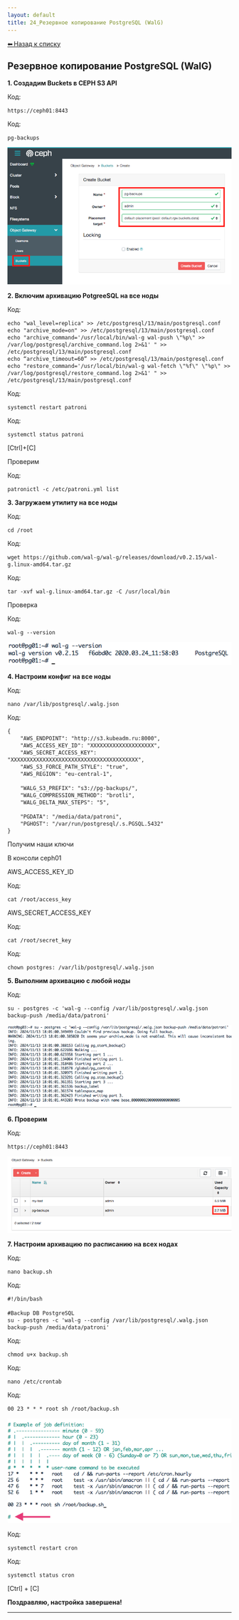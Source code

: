 ```yaml
---
layout: default
title: 24_Резервное копирование РоstgrеSQL (WalG)
---
```

<a class="back-link" href="index.html">⬅ Назад к списку</a>


##  Резервное копирование РоstgrеSQL (WalG) 

  
**1\. Создадим Buckets в CEPH S3 API**  
  


Код:
    
    
    https://ceph01:8443

Код:
    
    
    pg-backups

![Нажмите на изображение для увеличения.  Название:	image_2216.png Просмотров:	47 Размер:	45.0 Кб ID:	2880](..\images\\img_2880_1699164313.png)  
  
**2\. Включим архивацию PotgreeSQL на все ноды**  
  
  


Код:
    
    
    echo "wal_level=replica" >> /etc/postgresql/13/main/postgresql.conf
    echo "archive_mode=on" >> /etc/postgresql/13/main/postgresql.conf
    echo "archive_command='/usr/local/bin/wal-g wal-push \"%p\" >> /var/log/postgresql/archive_command.log 2>&1' " >> /etc/postgresql/13/main/postgresql.conf
    echo “archive_timeout=60” >> /etc/postgresql/13/main/postgresql.conf
    echo "restore_command='/usr/local/bin/wal-g wal-fetch \"%f\" \"%p\" >> /var/log/postgresql/restore_command.log 2>&1' " >> /etc/postgresql/13/main/postgresql.conf

Код:
    
    
    systemctl restart patroni

Код:
    
    
    systemctl status patroni

[Ctrl]+[C]  
  
Проверим  
  


Код:
    
    
    patronictl -c /etc/patroni.yml list

**3\. Загружаем утилиту на все ноды**  
  


Код:
    
    
    cd /root

Код:
    
    
    wget https://github.com/wal-g/wal-g/releases/download/v0.2.15/wal-g.linux-amd64.tar.gz

Код:
    
    
    tar -xvf wal-g.linux-amd64.tar.gz -C /usr/local/bin

Проверка  
  


Код:
    
    
    wal-g --version

![Нажмите на изображение для увеличения.  Название:	image_2218.png Просмотров:	49 Размер:	12.0 Кб ID:	2881](..\images\\img_2881_1699173598.png)  
  
**4\. Настроим конфиг** **на все ноды**  
  


Код:
    
    
    nano /var/lib/postgresql/.walg.json

Код:
    
    
    {
        "AWS_ENDPOINT": "http://s3.kubeadm.ru:8000",
        "AWS_ACCESS_KEY_ID": "XXXXXXXXXXXXXXXXXXXX",
        "AWS_SECRET_ACCESS_KEY": "XXXXXXXXXXXXXXXXXXXXXXXXXXXXXXXXXXXXXXXX",
        "AWS_S3_FORCE_PATH_STYLE": "true",
        "AWS_REGION": "eu-central-1",
    
        "WALG_S3_PREFIX": "s3://pg-backups/",
        "WALG_COMPRESSION_METHOD": "brotli",
        "WALG_DELTA_MAX_STEPS": "5",
    
        "PGDATA": "/media/data/patroni",
        "PGHOST": "/var/run/postgresql/.s.PGSQL.5432"
    }

Получим наши ключи  
  
  
B консоли ceph01  
  
AWS_ACCESS_KEY_ID  
  


Код:
    
    
    cat /root/access_key

AWS_SECRET_ACCESS_KEY  
  


Код:
    
    
    cat /root/secret_key

Код:
    
    
    chown postgres: /var/lib/postgresql/.walg.json

**5\. Выполним архивацию с любой ноды**  
  


Код:
    
    
    su - postgres -c 'wal-g --config /var/lib/postgresql/.walg.json backup-push /media/data/patroni'

![Нажмите на изображение для увеличения.  Название:	Снимок экрана 2024-11-13 в 18.01.08.png Просмотров:	0 Размер:	89.5 Кб ID:	4171](..\images\\img_4171_1731510148.png)  
  
**6\. Проверим**  
  


Код:
    
    
    https://ceph01:8443

![Нажмите на изображение для увеличения.  Название:	Снимок экрана 2024-11-13 в 18.03.45.png Просмотров:	0 Размер:	21.0 Кб ID:	4172](..\images\\img_4172_1731510302.png)  
  
**7\. Настроим архивацию по расписанию на всех нодах**  
  


Код:
    
    
    nano backup.sh

Код:
    
    
    #!/bin/bash
    
    #Backup DB PostgreSQL
    su - postgres -c 'wal-g --config /var/lib/postgresql/.walg.json backup-push /media/data/patroni'

Код:
    
    
    chmod u+x backup.sh

Код:
    
    
    nano /etc/crontab

Код:
    
    
    00 23 * * * root sh /root/backup.sh

![Нажмите на изображение для увеличения.  Название:	image_2222.png Просмотров:	48 Размер:	47.8 Кб ID:	2884](..\images\\img_2884_1699457601.png)  
  


Код:
    
    
    systemctl restart cron

Код:
    
    
    systemctl status cron

[Ctrl] + [C]  
  
  
**Поздравляю, настройка завершена!**


---

